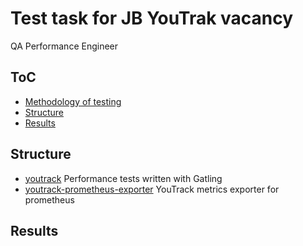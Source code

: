 # Test task for JB YouTrak vacancy

QA Performance Engineer

## ToC

- [Methodology of testing](/docs/methodology.md)
- [Structure](#structure)
- [Results](#results)

## Structure

- [youtrack](/youtrack/) Performance tests written with Gatling
- [youtrack-prometheus-exporter](/youtrack-prometheus-exporter/) YouTrack metrics exporter for prometheus

## Results
